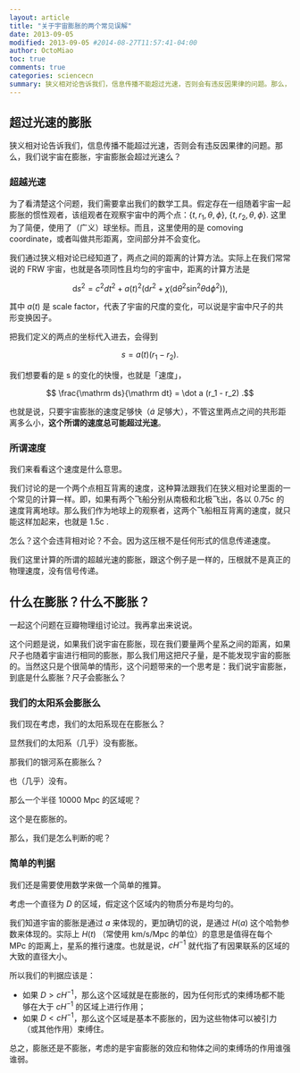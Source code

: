 ```yaml
---
layout: article
title: "关于宇宙膨胀的两个常见误解"
date: 2013-09-05
modified: 2013-09-05 #2014-08-27T11:57:41-04:00
author: OctoMiao
toc: true
comments: true
categories: sciencecn
summary: 狭义相对论告诉我们，信息传播不能超过光速，否则会有违反因果律的问题。那么，我们说宇宙在膨胀，宇宙膨胀会超过光速么？什么在膨胀？什么不膨胀？
---
```




## 超过光速的膨胀

狭义相对论告诉我们，信息传播不能超过光速，否则会有违反因果律的问题。那么，我们说宇宙在膨胀，宇宙膨胀会超过光速么？

### 超越光速

为了看清楚这个问题，我们需要拿出我们的数学工具。假定存在一组随着宇宙一起膨胀的惯性观者，该组观者在观察宇宙中的两个点：$\{t, r_1,\theta,\phi \}$, $\{t, r_2,\theta,\phi\}$. 这里为了简便，使用了（广义）球坐标。而且，这里使用的是 comoving coordinate，或者叫做共形距离，空间部分并不会变化。

我们通过狭义相对论已经知道了，两点之间的距离的计算方法。实际上在我们常常说的 FRW 宇宙，也就是各项同性且均匀的宇宙中，距离的计算方法是

$$ \mathrm ds^2 = c^2 dt^2 + a(t)^2( \mathrm dr^2 + \chi ( \mathrm d\theta^2 \sin^2\theta \mathrm d\phi^2 ) ) ,$$

其中 $a(t)$ 是 scale factor，代表了宇宙的尺度的变化，可以说是宇宙中尺子的共形变换因子。

把我们定义的两点的坐标代入进去，会得到

$$ s = a(t) (r_1 - r_2) .$$

我们想要看的是 s 的变化的快慢，也就是「速度」，

$$ \frac{\mathrm ds}{\mathrm dt} = \dot a (r_1 - r_2) .$$

也就是说，只要宇宙膨胀的速度足够快（$\dot a$ 足够大），不管这里两点之间的共形距离多么小，**这个所谓的速度总可能超过光速**。

### 所谓速度

我们来看看这个速度是什么意思。

我们讨论的是一个两个点相互背离的速度，这种算法跟我们在狭义相对论里面的一个常见的计算一样。即，如果有两个飞船分别从南极和北极飞出，各以 0.75c 的速度背离地球。那么我们作为地球上的观察者，这两个飞船相互背离的速度，就只能这样加起来，也就是 1.5c .

怎么？这个会违背相对论？不会。因为这压根不是任何形式的信息传递速度。

我们这里计算的所谓的超越光速的膨胀，跟这个例子是一样的，压根就不是真正的物理速度，没有信号传递。


## 什么在膨胀？什么不膨胀？

一起这个问题在豆瓣物理组讨论过。我再拿出来说说。

这个问题是说，如果我们说宇宙在膨胀，现在我们要量两个星系之间的距离，如果尺子也随着宇宙进行相同的膨胀，那么我们用这把尺子量，是不能发现宇宙的膨胀的。当然这只是个很简单的情形，这个问题带来的一个思考是：我们说宇宙膨胀，到底是什么膨胀？尺子会膨胀么？

### 我们的太阳系会膨胀么

我们现在考虑，我们的太阳系现在在膨胀么？

显然我们的太阳系（几乎）没有膨胀。

那我们的银河系在膨胀么？

也（几乎）没有。

那么一个半径 10000 Mpc 的区域呢？

这个是在膨胀的。

那么，我们是怎么判断的呢？

### 简单的判据

我们还是需要使用数学来做一个简单的推算。

考虑一个直径为 $D$ 的区域，假定这个区域内的物质分布是均匀的。

我们知道宇宙的膨胀是通过 $a$ 来体现的，更加确切的说，是通过 $H(a)$ 这个哈勃参数来体现的。实际上 $H(t)$ （常使用 km/s/Mpc 的单位）的意思是值得在每个 MPc 的距离上，星系的推行速度。也就是说，$c H^{-1}$ 就代指了有因果联系的区域的大致的直径大小。

所以我们的判据应该是：

* 如果 $D\gt c H^{-1}$，那么这个区域就是在膨胀的，因为任何形式的束缚场都不能够在大于 $cH^{-1}$ 的区域上进行作用；
* 如果 $D\lt c H^{-1}$，那么这个区域是基本不膨胀的，因为这些物体可以被引力（或其他作用）束缚住。

总之，膨胀还是不膨胀，考虑的是宇宙膨胀的效应和物体之间的束缚场的作用谁强谁弱。
